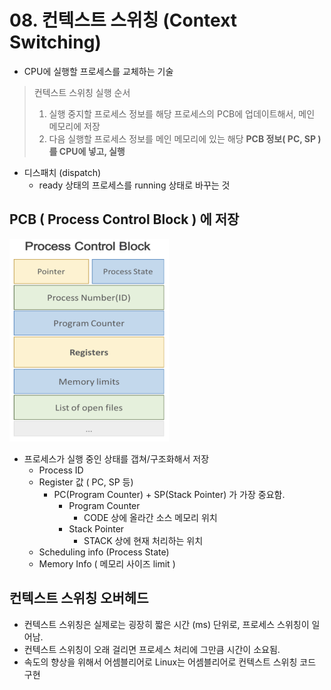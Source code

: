 # 08. 컨텍스트 스위칭 \(Context Switching\)

* CPU에 실행할 프로세스를 교체하는 기술

> 컨텍스트 스위칭 실행 순서
>
> 1. 실행 중지할 프로세스 정보를 해당 프로세스의 PCB에 업데이트해서, 메인 메모리에 저장
> 2. 다음 실행할 프로세스 정보를 메인 메모리에 있는 해당 **PCB 정보\( PC, SP \)를 CPU에 넣고, 실행**

* 디스패치 \(dispatch\)
  * ready 상태의 프로세스를 running 상태로 바꾸는 것

## PCB \( Process Control Block \) 에 저장

![PCB](../.gitbook/assets/pcb.png)

* 프로세스가 실행 중인 상태를 갭쳐/구조화해서 저장
  * Process ID
  * Register 값 \( PC, SP 등\)
    * PC\(Program Counter\) + SP\(Stack Pointer\) 가 가장 중요함.
      * Program Counter
        * CODE 상에 올라간 소스 메모리 위치
      * Stack Pointer
        * STACK 상에 현재 처리하는 위치
  * Scheduling info \(Process State\)
  * Memory Info \( 메모리 사이즈 limit \)

## 컨텍스트 스위칭 오버헤드

* 컨텍스트 스위칭은 실제로는 굉장히 짧은 시간 \(ms\) 단위로, 프로세스 스위칭이 일어남.
* 컨텍스트 스위칭이 오래 걸리면 프로세스 처리에 그만큼 시간이 소요됨.
* 속도의 향상을 위해서 어셈블리어로 Linux는 어셈블리어로 컨텍스트 스위칭 코드 구현

